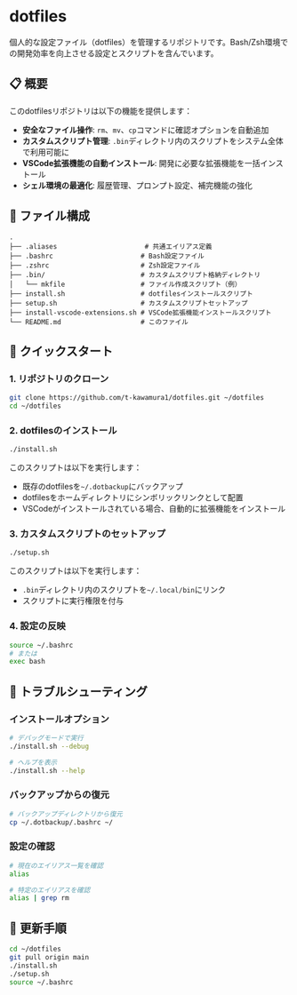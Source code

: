 # dotfiles

個人的な設定ファイル（dotfiles）を管理するリポジトリです。Bash/Zsh環境での開発効率を向上させる設定とスクリプトを含んでいます。

## 📋 概要

このdotfilesリポジトリは以下の機能を提供します：

- **安全なファイル操作**: `rm`、`mv`、`cp`コマンドに確認オプションを自動追加
- **カスタムスクリプト管理**: `.bin`ディレクトリ内のスクリプトをシステム全体で利用可能に
- **VSCode拡張機能の自動インストール**: 開発に必要な拡張機能を一括インストール
- **シェル環境の最適化**: 履歴管理、プロンプト設定、補完機能の強化

## 📁 ファイル構成

```
.
├── .aliases                      # 共通エイリアス定義
├── .bashrc                      # Bash設定ファイル
├── .zshrc                       # Zsh設定ファイル
├── .bin/                        # カスタムスクリプト格納ディレクトリ
│   └── mkfile                   # ファイル作成スクリプト（例）
├── install.sh                   # dotfilesインストールスクリプト
├── setup.sh                     # カスタムスクリプトセットアップ
├── install-vscode-extensions.sh # VSCode拡張機能インストールスクリプト
└── README.md                    # このファイル
```

## 🚀 クイックスタート

### 1. リポジトリのクローン

```bash
git clone https://github.com/t-kawamura1/dotfiles.git ~/dotfiles
cd ~/dotfiles
```

### 2. dotfilesのインストール

```bash
./install.sh
```

このスクリプトは以下を実行します：
- 既存のdotfilesを`~/.dotbackup`にバックアップ
- dotfilesをホームディレクトリにシンボリックリンクとして配置
- VSCodeがインストールされている場合、自動的に拡張機能をインストール

### 3. カスタムスクリプトのセットアップ

```bash
./setup.sh
```

このスクリプトは以下を実行します：
- `.bin`ディレクトリ内のスクリプトを`~/.local/bin`にリンク
- スクリプトに実行権限を付与

### 4. 設定の反映

```bash
source ~/.bashrc
# または
exec bash
```

## 🔧 トラブルシューティング

### インストールオプション

```bash
# デバッグモードで実行
./install.sh --debug

# ヘルプを表示
./install.sh --help
```

### バックアップからの復元

```bash
# バックアップディレクトリから復元
cp ~/.dotbackup/.bashrc ~/
```

### 設定の確認

```bash
# 現在のエイリアス一覧を確認
alias

# 特定のエイリアスを確認
alias | grep rm
```

## 🔄 更新手順

```bash
cd ~/dotfiles
git pull origin main
./install.sh
./setup.sh
source ~/.bashrc
```
